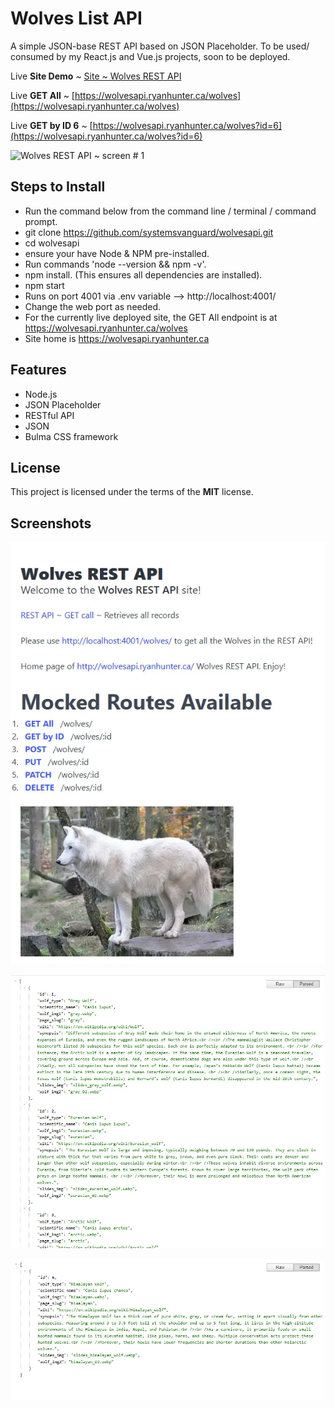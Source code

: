 # Wolves List API
A simple JSON-base REST API based on JSON Placeholder. To be used/ consumed by my React.js and Vue.js projects, soon to be deployed.

Live **Site Demo** ~ [Site ~ Wolves REST API](http://wolvesapi.ryanhunter.ca/wolves/) 

Live **GET All** ~ [https://wolvesapi.ryanhunter.ca/wolves](https://wolvesapi.ryanhunter.ca/wolves) 

Live **GET by ID 6** ~ [https://wolvesapi.ryanhunter.ca/wolves?id=6](https://wolvesapi.ryanhunter.ca/wolves?id=6) 

![Wolves REST API ~ screen # 1](screens/screen_bigcatapi_02.webp )



## Steps to Install 
- Run the command below from the command line / terminal / command prompt.
- git clone https://github.com/systemsvanguard/wolvesapi.git  
- cd wolvesapi
- ensure your have Node & NPM pre-installed. 
- Run commands 'node --version && npm -v'.
- npm install.  (This ensures all dependencies are installed).
- npm start
- Runs on port 4001 via .env variable --> http://localhost:4001/ 
- Change the web port as needed.
- For the currently live deployed site, the GET All endpoint is at https://wolvesapi.ryanhunter.ca/wolves 
- Site home is https://wolvesapi.ryanhunter.ca    


## Features
- Node.js
- JSON Placeholder
- RESTful API
- JSON 
- Bulma CSS framework 


## License
This project is licensed under the terms of the **MIT** license.


## Screenshots 

![Wolves REST API ~ screenshot # 1](screens/screen_wolves_01.webp) 

![Wolves REST API ~ screenshot # 2](screens/screen_wolves_02.webp) 

![Wolves REST API ~ screenshot # 3](screens/screen_wolves_03.webp) 





